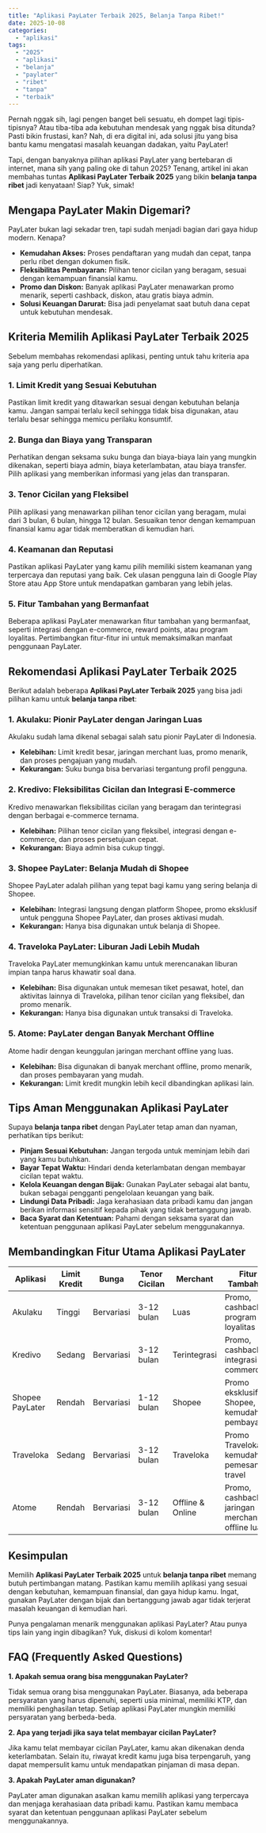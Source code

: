 ```yaml
---
title: "Aplikasi PayLater Terbaik 2025, Belanja Tanpa Ribet!"
date: 2025-10-08
categories: 
  - "aplikasi"
tags: 
  - "2025"
  - "aplikasi"
  - "belanja"
  - "paylater"
  - "ribet"
  - "tanpa"
  - "terbaik"
---
```


Pernah nggak sih, lagi pengen banget beli sesuatu, eh dompet lagi tipis-tipisnya? Atau tiba-tiba ada kebutuhan mendesak yang nggak bisa ditunda? Pasti bikin frustasi, kan? Nah, di era digital ini, ada solusi jitu yang bisa bantu kamu mengatasi masalah keuangan dadakan, yaitu PayLater!

Tapi, dengan banyaknya pilihan aplikasi PayLater yang bertebaran di internet, mana sih yang paling oke di tahun 2025? Tenang, artikel ini akan membahas tuntas **Aplikasi PayLater Terbaik 2025** yang bikin **belanja tanpa ribet** jadi kenyataan! Siap? Yuk, simak!

## Mengapa PayLater Makin Digemari?

PayLater bukan lagi sekadar tren, tapi sudah menjadi bagian dari gaya hidup modern. Kenapa?

- **Kemudahan Akses:** Proses pendaftaran yang mudah dan cepat, tanpa perlu ribet dengan dokumen fisik.
- **Fleksibilitas Pembayaran:** Pilihan tenor cicilan yang beragam, sesuai dengan kemampuan finansial kamu.
- **Promo dan Diskon:** Banyak aplikasi PayLater menawarkan promo menarik, seperti cashback, diskon, atau gratis biaya admin.
- **Solusi Keuangan Darurat:** Bisa jadi penyelamat saat butuh dana cepat untuk kebutuhan mendesak.

## Kriteria Memilih Aplikasi PayLater Terbaik 2025

Sebelum membahas rekomendasi aplikasi, penting untuk tahu kriteria apa saja yang perlu diperhatikan.

### 1\. Limit Kredit yang Sesuai Kebutuhan

Pastikan limit kredit yang ditawarkan sesuai dengan kebutuhan belanja kamu. Jangan sampai terlalu kecil sehingga tidak bisa digunakan, atau terlalu besar sehingga memicu perilaku konsumtif.

### 2\. Bunga dan Biaya yang Transparan

Perhatikan dengan seksama suku bunga dan biaya-biaya lain yang mungkin dikenakan, seperti biaya admin, biaya keterlambatan, atau biaya transfer. Pilih aplikasi yang memberikan informasi yang jelas dan transparan.

### 3\. Tenor Cicilan yang Fleksibel

Pilih aplikasi yang menawarkan pilihan tenor cicilan yang beragam, mulai dari 3 bulan, 6 bulan, hingga 12 bulan. Sesuaikan tenor dengan kemampuan finansial kamu agar tidak memberatkan di kemudian hari.

### 4\. Keamanan dan Reputasi

Pastikan aplikasi PayLater yang kamu pilih memiliki sistem keamanan yang terpercaya dan reputasi yang baik. Cek ulasan pengguna lain di Google Play Store atau App Store untuk mendapatkan gambaran yang lebih jelas.

### 5\. Fitur Tambahan yang Bermanfaat

Beberapa aplikasi PayLater menawarkan fitur tambahan yang bermanfaat, seperti integrasi dengan e-commerce, reward points, atau program loyalitas. Pertimbangkan fitur-fitur ini untuk memaksimalkan manfaat penggunaan PayLater.

## Rekomendasi Aplikasi PayLater Terbaik 2025

Berikut adalah beberapa **Aplikasi PayLater Terbaik 2025** yang bisa jadi pilihan kamu untuk **belanja tanpa ribet**:

### 1\. Akulaku: Pionir PayLater dengan Jaringan Luas

Akulaku sudah lama dikenal sebagai salah satu pionir PayLater di Indonesia.

- **Kelebihan:** Limit kredit besar, jaringan merchant luas, promo menarik, dan proses pengajuan yang mudah.
- **Kekurangan:** Suku bunga bisa bervariasi tergantung profil pengguna.

### 2\. Kredivo: Fleksibilitas Cicilan dan Integrasi E-commerce

Kredivo menawarkan fleksibilitas cicilan yang beragam dan terintegrasi dengan berbagai e-commerce ternama.

- **Kelebihan:** Pilihan tenor cicilan yang fleksibel, integrasi dengan e-commerce, dan proses persetujuan cepat.
- **Kekurangan:** Biaya admin bisa cukup tinggi.

### 3\. Shopee PayLater: Belanja Mudah di Shopee

Shopee PayLater adalah pilihan yang tepat bagi kamu yang sering belanja di Shopee.

- **Kelebihan:** Integrasi langsung dengan platform Shopee, promo eksklusif untuk pengguna Shopee PayLater, dan proses aktivasi mudah.
- **Kekurangan:** Hanya bisa digunakan untuk belanja di Shopee.

### 4\. Traveloka PayLater: Liburan Jadi Lebih Mudah

Traveloka PayLater memungkinkan kamu untuk merencanakan liburan impian tanpa harus khawatir soal dana.

- **Kelebihan:** Bisa digunakan untuk memesan tiket pesawat, hotel, dan aktivitas lainnya di Traveloka, pilihan tenor cicilan yang fleksibel, dan promo menarik.
- **Kekurangan:** Hanya bisa digunakan untuk transaksi di Traveloka.

### 5\. Atome: PayLater dengan Banyak Merchant Offline

Atome hadir dengan keunggulan jaringan merchant offline yang luas.

- **Kelebihan:** Bisa digunakan di banyak merchant offline, promo menarik, dan proses pembayaran yang mudah.
- **Kekurangan:** Limit kredit mungkin lebih kecil dibandingkan aplikasi lain.

## Tips Aman Menggunakan Aplikasi PayLater

Supaya **belanja tanpa ribet** dengan PayLater tetap aman dan nyaman, perhatikan tips berikut:

- **Pinjam Sesuai Kebutuhan:** Jangan tergoda untuk meminjam lebih dari yang kamu butuhkan.
- **Bayar Tepat Waktu:** Hindari denda keterlambatan dengan membayar cicilan tepat waktu.
- **Kelola Keuangan dengan Bijak:** Gunakan PayLater sebagai alat bantu, bukan sebagai pengganti pengelolaan keuangan yang baik.
- **Lindungi Data Pribadi:** Jaga kerahasiaan data pribadi kamu dan jangan berikan informasi sensitif kepada pihak yang tidak bertanggung jawab.
- **Baca Syarat dan Ketentuan:** Pahami dengan seksama syarat dan ketentuan penggunaan aplikasi PayLater sebelum menggunakannya.

## Membandingkan Fitur Utama Aplikasi PayLater

| Aplikasi | Limit Kredit | Bunga | Tenor Cicilan | Merchant | Fitur Tambahan |
| --- | --- | --- | --- | --- | --- |
| Akulaku | Tinggi | Bervariasi | 3-12 bulan | Luas | Promo, cashback, program loyalitas |
| Kredivo | Sedang | Bervariasi | 3-12 bulan | Terintegrasi | Promo, cashback, integrasi e-commerce |
| Shopee PayLater | Rendah | Bervariasi | 1-12 bulan | Shopee | Promo eksklusif Shopee, kemudahan pembayaran |
| Traveloka | Sedang | Bervariasi | 3-12 bulan | Traveloka | Promo Traveloka, kemudahan pemesanan travel |
| Atome | Rendah | Bervariasi | 3-12 bulan | Offline & Online | Promo, cashback, jaringan merchant offline luas |

## Kesimpulan

Memilih **Aplikasi PayLater Terbaik 2025** untuk **belanja tanpa ribet** memang butuh pertimbangan matang. Pastikan kamu memilih aplikasi yang sesuai dengan kebutuhan, kemampuan finansial, dan gaya hidup kamu. Ingat, gunakan PayLater dengan bijak dan bertanggung jawab agar tidak terjerat masalah keuangan di kemudian hari.

Punya pengalaman menarik menggunakan aplikasi PayLater? Atau punya tips lain yang ingin dibagikan? Yuk, diskusi di kolom komentar!

## FAQ (Frequently Asked Questions)

**1\. Apakah semua orang bisa menggunakan PayLater?**

Tidak semua orang bisa menggunakan PayLater. Biasanya, ada beberapa persyaratan yang harus dipenuhi, seperti usia minimal, memiliki KTP, dan memiliki penghasilan tetap. Setiap aplikasi PayLater mungkin memiliki persyaratan yang berbeda-beda.

**2\. Apa yang terjadi jika saya telat membayar cicilan PayLater?**

Jika kamu telat membayar cicilan PayLater, kamu akan dikenakan denda keterlambatan. Selain itu, riwayat kredit kamu juga bisa terpengaruh, yang dapat mempersulit kamu untuk mendapatkan pinjaman di masa depan.

**3\. Apakah PayLater aman digunakan?**

PayLater aman digunakan asalkan kamu memilih aplikasi yang terpercaya dan menjaga kerahasiaan data pribadi kamu. Pastikan kamu membaca syarat dan ketentuan penggunaan aplikasi PayLater sebelum menggunakannya.
